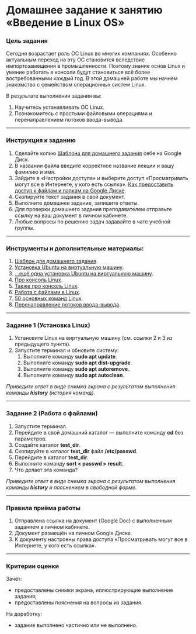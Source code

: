 # Домашнее задание к занятию «Введение в Linux OS»



### Цель задания

Сегодня возрастает роль ОС Linux во многих компаниях. Особенно актуальным переход на эту ОС становится вследствие импортозамещения в промышленности. Поэтому знание основ Linux и умение работать в консоли будут становиться всё более востребованными каждый год. 
В этой домашней работе мы начнём знакомство с семейством операционных систем Linux.

В результате выполнения задания вы:

1. Научитесь устанавливать ОС Linux.
2. Познакомитесь с простыми файловыми операциями и перенаправлением потоков ввода-вывода.
------

### Инструкция к заданию

1. Сделайте копию [Шаблона для домашнего задания](https://u.netology.ru/backend/uploads/lms/content_assets/file/3271/%D0%A8%D0%B0%D0%B1%D0%BB%D0%BE%D0%BD_%D0%B4%D0%BB%D1%8F_%D0%B4%D0%BE%D0%BC%D0%B0%D1%88%D0%BD%D0%B5%D0%B3%D0%BE_%D0%B7%D0%B0%D0%B4%D0%B0%D0%BD%D0%B8%D1%8F__%D0%92%D0%B2%D0%B5%D0%B4%D0%B5%D0%BD%D0%B8%D0%B5_%D0%B2_Linux_OS__-_%D0%A4%D0%B0%D0%BC%D0%B8%D0%BB%D0%B8%D1%8F_%D0%98%D0%BC%D1%8F__%D0%A1%D0%94%D0%95%D0%9B%D0%90%D0%99%D0%A2%D0%95_%D0%9A%D0%9E%D0%9F%D0%98%D0%AE_.docx) себе на Google Диск.
2. В названии файла введите корректное название лекции и вашу фамилию и имя.
3. Зайдите в «Настройки доступа» и выберите доступ «Просматривать могут все в Интернете, у кого есть ссылка». [Как предоставить доступ к файлам и папкам на Google Диске](https://support.google.com/docs/answer/2494822?hl=ru&co=GENIE.Platform%3DDesktop).
4. Скопируйте текст задания в свой документ.
5. Выполните домашнее задание, запишите ответы.
6. Для проверки домашнего задания преподавателем отправьте ссылку на ваш документ в личном кабинете.
7. Любые вопросы по решению задач задавайте в чате учебной группы.

------

### Инструменты и дополнительные материалы:

1. [Шаблон для домашнего задания](https://u.netology.ru/backend/uploads/lms/content_assets/file/3271/%D0%A8%D0%B0%D0%B1%D0%BB%D0%BE%D0%BD_%D0%B4%D0%BB%D1%8F_%D0%B4%D0%BE%D0%BC%D0%B0%D1%88%D0%BD%D0%B5%D0%B3%D0%BE_%D0%B7%D0%B0%D0%B4%D0%B0%D0%BD%D0%B8%D1%8F__%D0%92%D0%B2%D0%B5%D0%B4%D0%B5%D0%BD%D0%B8%D0%B5_%D0%B2_Linux_OS__-_%D0%A4%D0%B0%D0%BC%D0%B8%D0%BB%D0%B8%D1%8F_%D0%98%D0%BC%D1%8F__%D0%A1%D0%94%D0%95%D0%9B%D0%90%D0%99%D0%A2%D0%95_%D0%9A%D0%9E%D0%9F%D0%98%D0%AE_.docx).
2. [Установка Ubuntu на виртуальную машину](https://ithowto.ru/ustanovka-ubuntu-2004-virtualbox.html).
3. [...ещё одна установка Ubuntu на виртуальную машину](https://nastroyvse.ru/opersys/lix/kak-ustanovit-ubuntu-na-virtualbox.html).
4. [Про консоль Linux](https://losst.ru/rabota-v-terminale-linux-dlya-nachinayushhih).
5. [Также про консоль Linux](https://pingvinus.ru/note/command-line-for-newbies).
6. [Работа с файлами в Linux](https://losst.ru/komandy-linux-dlya-raboty-s-fajlami).
7. [50 основных команд Linux](https://timeweb.com/ru/community/articles/komandy-linux).
8. [Перенаправление потоков ввода-вывода](https://habr.com/ru/company/ruvds/blog/336320/).


------

### Задание 1 (Установка Linux)

1. Установите Linux на виртуальную машину (см. ссылки 2 и 3 из предыдущего пункта).
2. Запустите терминал и обновите систему:
   1. Выполните команду **sudo apt update**.
   2. Выполните команду **sudo apt dist-upgrade**.
   3. Выполните команду **sudo apt autoremove**.
   4. Выполните команду **sudo apt autoclean**.

*Приведите ответ в виде снимка экрана с результатом выполнения команды **history** (история команд).*

------


### Задание 2 (Работа с файлами)

1. Запустите терминал.
2. Перейдите в свой домашний каталог — выполните команду **cd** без параметров.
3. Создайте каталог **test_dir**.
4. Скопируйте в каталог **test_dir** файл **/etc/passwd**.
5. Перейдите в каталог **test_dir**.
6. Выполните команду **sort < passwd > result**.
7. Что делает эта команда?

*Приведите ответ в виде снимка экрана с результатом выполнения команды **history** и пояснением в свободной форме.*

------


### Правила приёма работы

1. Отправлена ссылка на документ (Google Doc) с выполненным заданием в личном кабинете.
2. Документ размещён на личном Google Диске.
3. К документу настроены права доступа «Просматривать могут все в Интернете, у кого есть ссылка».

------

### Критерии оценки

Зачёт:

- предоставлены снимки экрана, иллюстрирующие выполнение задания;
- предоставлены пояснения на вопросы из задания.

На доработку:

- задание выполнено частично или не выполнено.
